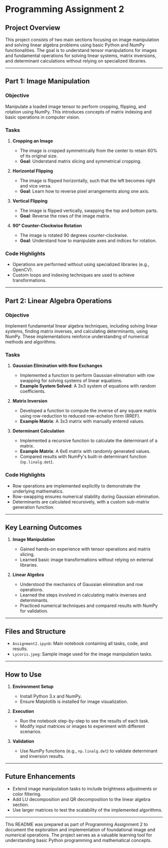# Programming Assignment 2

## Project Overview

This project consists of two main sections focusing on image manipulation and solving linear algebra problems using basic Python and NumPy functionalities. The goal is to understand tensor manipulations for images and fundamental operations for solving linear systems, matrix inversions, and determinant calculations without relying on specialized libraries.

---

## Part 1: Image Manipulation

### Objective

Manipulate a loaded image tensor to perform cropping, flipping, and rotation using NumPy. This introduces concepts of matrix indexing and basic operations in computer vision.

### Tasks

1. **Cropping an Image**
   - The image is cropped symmetrically from the center to retain 60% of its original size.
   - **Goal**: Understand matrix slicing and symmetrical cropping.

2. **Horizontal Flipping**
   - The image is flipped horizontally, such that the left becomes right and vice versa.
   - **Goal**: Learn how to reverse pixel arrangements along one axis.

3. **Vertical Flipping**
   - The image is flipped vertically, swapping the top and bottom parts.
   - **Goal**: Reverse the rows of the image matrix.

4. **90° Counter-Clockwise Rotation**
   - The image is rotated 90 degrees counter-clockwise.
   - **Goal**: Understand how to manipulate axes and indices for rotation.

### Code Highlights

- Operations are performed without using specialized libraries (e.g., OpenCV).
- Custom loops and indexing techniques are used to achieve transformations.

---

## Part 2: Linear Algebra Operations

### Objective

Implement fundamental linear algebra techniques, including solving linear systems, finding matrix inverses, and calculating determinants, using NumPy. These implementations reinforce understanding of numerical methods and algorithms.

### Tasks

1. **Gaussian Elimination with Row Exchanges**
   - Implemented a function to perform Gaussian elimination with row swapping for solving systems of linear equations.
   - **Example System Solved**: A 3x3 system of equations with random coefficients.

2. **Matrix Inversion**
   - Developed a function to compute the inverse of any square matrix using row-reduction to reduced row-echelon form (RREF).
   - **Example Matrix**: A 3x3 matrix with manually entered values.

3. **Determinant Calculation**
   - Implemented a recursive function to calculate the determinant of a matrix.
   - **Example Matrix**: A 6x6 matrix with randomly generated values.
   - Compared results with NumPy's built-in determinant function (`np.linalg.det`).

### Code Highlights

- Row operations are implemented explicitly to demonstrate the underlying mathematics.
- Row-swapping ensures numerical stability during Gaussian elimination.
- Determinants are calculated recursively, with a custom sub-matrix generation function.

---

## Key Learning Outcomes

1. **Image Manipulation**
   - Gained hands-on experience with tensor operations and matrix slicing.
   - Learned basic image transformations without relying on external libraries.

2. **Linear Algebra**
   - Understood the mechanics of Gaussian elimination and row operations.
   - Learned the steps involved in calculating matrix inverses and determinants.
   - Practiced numerical techniques and compared results with NumPy for validation.

---

## Files and Structure

- `Assignment2.ipynb`: Main notebook containing all tasks, code, and results.
- `Lycoris.jpeg`: Sample image used for the image manipulation tasks.

---

## How to Use

1. **Environment Setup**
   - Install Python 3.x and NumPy.
   - Ensure Matplotlib is installed for image visualization.

2. **Execution**
   - Run the notebook step-by-step to see the results of each task.
   - Modify input matrices or images to experiment with different scenarios.

3. **Validation**
   - Use NumPy functions (e.g., `np.linalg.det`) to validate determinant and inversion results.

---

## Future Enhancements

- Extend image manipulation tasks to include brightness adjustments or color filtering.
- Add LU decomposition and QR decomposition to the linear algebra section.
- Use larger matrices to test the scalability of the implemented algorithms.

---

This README was prepared as part of Programming Assignment 2 to document the exploration and implementation of foundational image and numerical operations. The project serves as a valuable learning tool for understanding basic Python programming and mathematical concepts.
